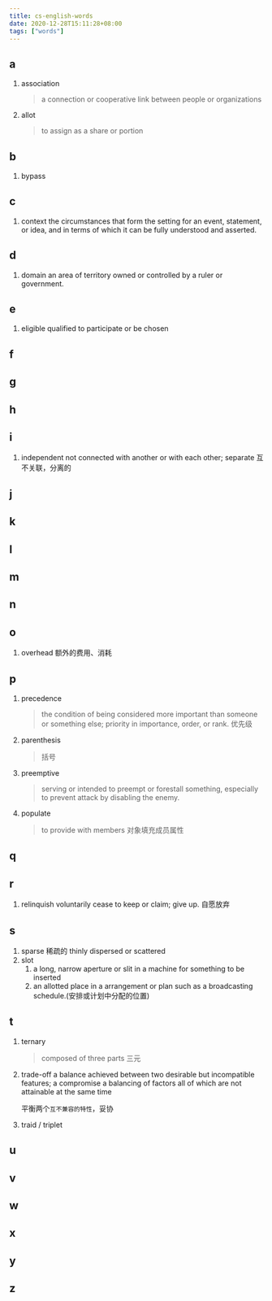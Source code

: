 ```yaml
---
title: cs-english-words
date: 2020-12-28T15:11:28+08:00
tags: ["words"]
---
```


## a

1. association
   > a connection or cooperative link between people or organizations
2. allot
   > to assign as a share or portion

## b

1. bypass

## c

1. context
   the circumstances that form the setting for an event, statement, or idea, and in terms of which it can be fully understood and asserted.

## d

1. domain
   an area of territory owned or controlled by a ruler or government.

## e

1. eligible
   qualified to participate or be chosen

## f

## g

## h

## i

1. independent
   not connected with another or with each other; separate
   互不关联，分离的

## j

## k

## l

## m

## n

## o

1. overhead 额外的费用、消耗

## p

1. precedence 
    > the condition of being considered more important than someone or something else; priority in importance, order, or rank. 优先级
2. parenthesis
   > 括号
3. preemptive
   > serving or intended to preempt or forestall something, especially to prevent attack by disabling the enemy.
4. populate
   > to provide with members 对象填充成员属性

## q

## r

1. relinquish
   voluntarily cease to keep or claim; give up. 自愿放弃

## s

1. sparse 稀疏的
   thinly dispersed or scattered
2. slot
   1. a long, narrow aperture or slit in a machine for something to be inserted
   2. an allotted place in a arrangement or plan such as a broadcasting schedule.(安排或计划中分配的位置)

## t

1. ternary
   > composed of three parts 三元

2. trade-off
   a balance achieved between two desirable but incompatible features; a compromise
   a balancing of factors all of which are not attainable at the same time

   平衡两个`互不兼容的特性`，妥协
3. traid / triplet

## u

## v

## w

## x

## y

## z
